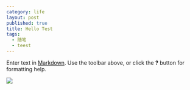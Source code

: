 ```yaml
---
category: life
layout: post
published: true
title: Hello Test
tags: 
  - 随笔
  - teest
---
```


Enter text in [Markdown](http://daringfireball.net/projects/markdown/). Use the toolbar above, or click the **?** button for formatting help.

![](/assets/images/20ujyhtgrf00.gif)